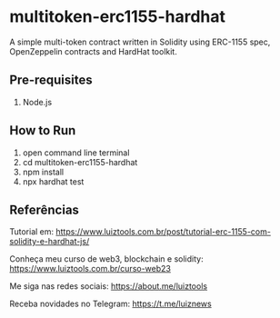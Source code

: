 # multitoken-erc1155-hardhat

A simple multi-token contract written in Solidity using ERC-1155 spec, OpenZeppelin contracts and HardHat toolkit.

## Pre-requisites

1. Node.js

## How to Run

1. open command line terminal
2. cd multitoken-erc1155-hardhat
3. npm install
4. npx hardhat test

## Referências

Tutorial em: https://www.luiztools.com.br/post/tutorial-erc-1155-com-solidity-e-hardhat-js/

Conheça meu curso de web3, blockchain e solidity: https://www.luiztools.com.br/curso-web23

Me siga nas redes sociais: https://about.me/luiztools

Receba novidades no Telegram: https://t.me/luiznews
